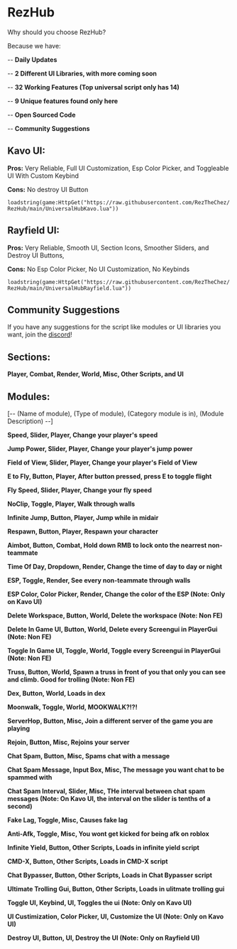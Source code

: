 # RezHub

Why should you choose RezHub?

Because we have:

-- **Daily Updates**

-- **2 Different UI Libraries, with more coming soon**

-- **32 Working Features (Top universal script only has 14)**

-- **9 Unique features found only here**

-- **Open Sourced Code**

-- **Community Suggestions**

## Kavo UI:

**Pros:** Very Reliable, Full UI Customization, Esp Color Picker, and Toggleable UI With Custom Keybind

**Cons:** No destroy UI Button

```loadstring(game:HttpGet("https://raw.githubusercontent.com/RezTheChez/RezHub/main/UniversalHubKavo.lua"))```

## Rayfield UI:

**Pros:** Very Reliable, Smooth UI, Section Icons, Smoother Sliders, and Destroy UI Buttons,

**Cons:** No Esp Color Picker, No UI Customization, No Keybinds

```loadstring(game:HttpGet("https://raw.githubusercontent.com/RezTheChez/RezHub/main/UniversalHubRayfield.lua"))```

## Community Suggestions

If you have any suggestions for the script like modules or UI libraries you want, join the [discord](discord.gg/UGVxEQNWaW)!

## Sections:

**Player,
Combat,
Render,
World,
Misc,
Other Scripts, and
UI**

## Modules:

[-- (Name of module), (Type of module), (Category module is in), (Module Description) --]

**Speed, Slider, Player, Change your player's speed**

**Jump Power, Slider, Player, Change your player's jump power**

**Field of View, Slider, Player, Change your player's Field of View**

**E to Fly, Button, Player, After button pressed, press E to toggle flight**

**Fly Speed, Slider, Player, Change your fly speed**

**NoClip, Toggle, Player, Walk through walls**

**Infinite Jump, Button, Player, Jump while in midair**

**Respawn, Button, Player, Respawn your character**

**Aimbot, Button, Combat, Hold down RMB to lock onto the nearrest non-teammate**

**Time Of Day, Dropdown, Render, Change the time of day to day or night**

**ESP, Toggle, Render, See every non-teammate through walls**

**ESP Color, Color Picker, Render, Change the color of the ESP (Note: Only on Kavo UI)**

**Delete Workspace, Button, World, Delete the workspace (Note: Non FE)**

**Delete In Game UI, Button, World, Delete every Screengui in PlayerGui (Note: Non FE)**

**Toggle In Game UI, Toggle, World, Toggle every Screengui in PlayerGui (Note: Non FE)**

**Truss, Button, World, Spawn a truss in front of you that only you can see and climb. Good for trolling (Note: Non FE)**

**Dex, Button, World, Loads in dex**

**Moonwalk, Toggle, World, MOOKWALK?!?!**

**ServerHop, Button, Misc, Join a different server of the game you are playing**

**Rejoin, Button, Misc, Rejoins your server**

**Chat Spam, Button, Misc, Spams chat with a message**

**Chat Spam Message, Input Box, Misc, The message you want chat to be spammed with**

**Chat Spam Interval, Slider, Misc, THe interval between chat spam messages (Note: On Kavo UI, the interval on the slider is tenths of a second)**

**Fake Lag, Toggle, Misc, Causes fake lag**

**Anti-Afk, Toggle, Misc, You wont get kicked for being afk on roblox**

**Infinite Yield, Button, Other Scripts, Loads in infinite yield script**

**CMD-X, Button, Other Scripts, Loads in CMD-X script**

**Chat Bypasser, Button, Other Scripts, Loads in Chat Bypasser script**

**Ultimate Trolling Gui, Button, Other Scripts, Loads in ulitmate trolling gui**

**Toggle UI, Keybind, UI, Toggles the ui (Note: Only on Kavo UI)**

**UI Custimization, Color Picker, UI, Customize the UI (Note: Only on Kavo UI)**

**Destroy UI, Button, UI, Destroy the UI (Note: Only on Rayfield UI)**
